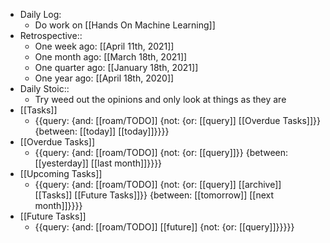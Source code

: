 - Daily Log:
    - Do work on [[Hands On Machine Learning]]
- Retrospective::
    - One week ago: [[April 11th, 2021]]
    - One month ago: [[March 18th, 2021]]
    - One quarter ago: [[January 18th, 2021]]
    - One year ago: [[April 18th, 2020]]
- Daily Stoic::
    - Try weed out the opinions and only look at things as they are
- [[Tasks]]
    - {{query: {and: [[roam/TODO]] {not: {or: [[query]] [[Overdue Tasks]]}} {between: [[today]] [[today]]}}}}
- [[Overdue Tasks]]
    - {{query: {and: [[roam/TODO]] {not: {or: [[query]]}} {between: [[yesterday]] [[last month]]}}}}
- [[Upcoming Tasks]]
    - {{query: {and: [[roam/TODO]] {not: {or: [[query]] [[archive]] [[Tasks]] [[Future Tasks]]}} {between: [[tomorrow]] [[next month]]}}}}
- [[Future Tasks]]
    - {{query: {and: [[roam/TODO]] [[future]] {not: {or: [[query]]}}}}}
